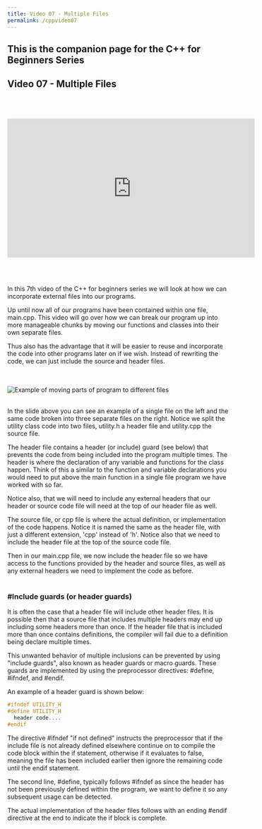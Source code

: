 ```yaml
---
title: Video 07 - Multiple Files
permalink: /cppvideo07
---
```


## This is the companion page for the C++ for Beginners Series
## Video 07 - Multiple Files
<br/>
<br/>
<p align="center">
<iframe width="560" height="315" src="https://www.youtube.com/embed/5n7i7VJCN7I" frameborder="0" allow="accelerometer; autoplay; encrypted-media; gyroscope; picture-in-picture" allowfullscreen></iframe>
</p>
<br/>
<br/>

In this 7th video of the C++ for beginners series we will look at how we can incorporate external files into our programs.

Up until now all of our programs have been contained within one file, main.cpp. This video will go over how we can break our program up into more manageable chunks by moving our functions and classes into their own separate files.

Thus also has the advantage that it will be easier to reuse and incorporate the code into other programs later on if we wish. Instead of rewriting the code, we can just include the source and header files.

<br/><br/>
![Example of moving parts of program to different files](images\videos\Cpp07\Lesson07_WhiteBoard_02.jpg)
<br/><br/>

In the slide above you can see an example of a single file on the left and the same code broken into three separate files on the right. Notice we split the utility class code into two files, utility.h a header file and utility.cpp the source file.

The header file contains a header (or include) guard (see below) that prevents the code from being included into the program multiple times. The header is where the declaration of any variable and functions for the class happen. Think of this a similar to the function and variable declarations you would need to put above the main function in a single file program we have worked with so far.

Notice also, that we will need to include any external headers that our header or source code file will need at the top of our header file as well.

The source file, or cpp file is where the actual definition, or implementation of the code happens. Notice it is named the same as the header file, with just a different extension, 'cpp' instead of 'h'. Notice also that we need to include the header file at the top of the source code file.

Then in our main.cpp file, we now include the header file so we have access to the functions provided by the header and source files, as well as any external headers we need to implement the code as before.
<br/><br/>

### \#Include guards (or header guards)

It is often the case that a header file will include other header files. It is possible then that a source file that includes multiple headers may end up including some headers more than once. If the header file that is included more than once contains definitions, the compiler will fail due to a definition being declare multiple times.

This unwanted behavior of multiple inclusions can be prevented by using "include guards", also known as header guards or macro guards. These guards are implemented by using the preprocessor directives: #define, #ifndef, and #endif.
<br/>

An example of a header guard is shown below:
```cpp
#ifndef UTILITY_H
#define UTILITY_H
  header code....
#endif
```

The directive #ifndef "if not defined" instructs the preprocessor that if the include file is not already defined elsewhere continue on to compile the code block within the if statement, otherwise if it evaluates to false, meaning the file has been included earlier then ignore the remaining code until the endif statement.

The second line, #define, typically follows #ifndef as since the header has not been previously defined within the program, we want to define it so any subsequent usage can be detected.

The actual implementation of the header files follows with an ending #endif directive at the end to indicate the if block is complete.

<br/><br/>
